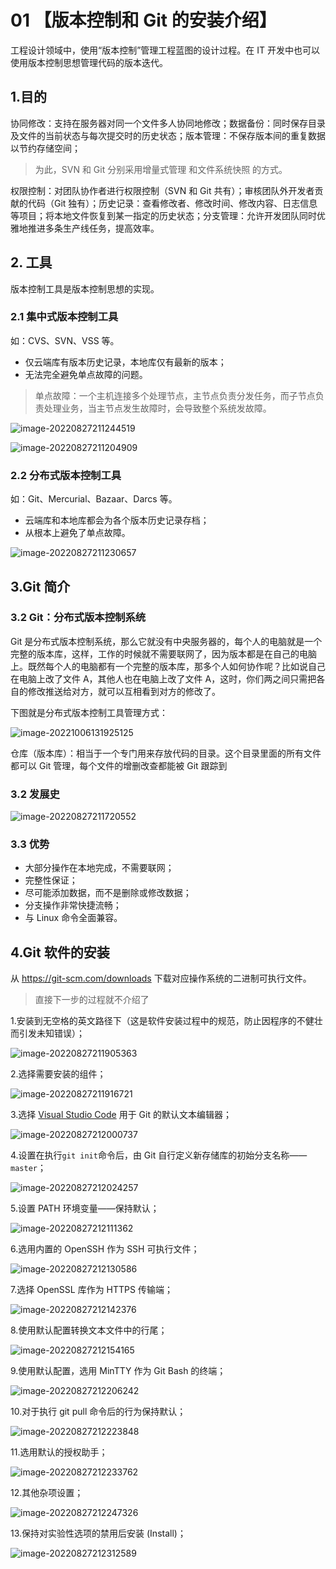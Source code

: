# 01 【版本控制和 Git 的安装介绍】

工程设计领域中，使用“版本控制”管理工程蓝图的设计过程。在 IT 开发中也可以使用版本控制思想管理代码的版本迭代。

## 1.目的

协同修改：支持在服务器对同一个文件多人协同地修改；数据备份：同时保存目录及文件的当前状态与每次提交时的历史状态；版本管理：不保存版本间的重复数据以节约存储空间；

> 为此，SVN 和 Git 分别采用增量式管理 和文件系统快照 的方式。

权限控制：对团队协作者进行权限控制（SVN 和 Git 共有）；审核团队外开发者贡献的代码（Git 独有）；历史记录：查看修改者、修改时间、修改内容、日志信息等项目；将本地文件恢复到某一指定的历史状态；分支管理：允许开发团队同时优雅地推进多条生产线任务，提高效率。

## 2. 工具

版本控制工具是版本控制思想的实现。

### 2.1 集中式版本控制工具

如：CVS、SVN、VSS 等。

- 仅云端库有版本历史记录，本地库仅有最新的版本；
- 无法完全避免单点故障的问题。

> 单点故障：一个主机连接多个处理节点，主节点负责分发任务，而子节点负责处理业务，当主节点发生故障时，会导致整个系统发故障。

![image-20220827211244519](https://i0.hdslb.com/bfs/album/7b0bdd27704c333af32efeced9bcb98f2ed3b889.png)

![image-20220827211204909](https://i0.hdslb.com/bfs/album/0f5f0cd17c6e8a48f0ff991aa7bc64ea0211f6c6.png)

### 2.2 分布式版本控制工具

如：Git、Mercurial、Bazaar、Darcs 等。

- 云端库和本地库都会为各个版本历史记录存档；
- 从根本上避免了单点故障。

![image-20220827211230657](https://i0.hdslb.com/bfs/album/9fceda60db8eceea9503ea8b0ff6a35fd0970a97.png)

## 3.Git 简介

### 3.2 Git：分布式版本控制系统

Git 是分布式版本控制系统，那么它就没有中央服务器的，每个人的电脑就是一个完整的版本库，这样，工作的时候就不需要联网了，因为版本都是在自己的电脑上。既然每个人的电脑都有一个完整的版本库，那多个人如何协作呢？比如说自己在电脑上改了文件 A，其他人也在电脑上改了文件 A，这时，你们两之间只需把各自的修改推送给对方，就可以互相看到对方的修改了。

下图就是分布式版本控制工具管理方式：

![image-20221006131925125](https://i0.hdslb.com/bfs/album/33e8eb98bed3beea624278acba725b3d6c9889b1.png)

仓库（版本库）：相当于一个专门用来存放代码的目录。这个目录里面的所有文件都可以 Git 管理，每个文件的增删改查都能被 Git 跟踪到

### 3.2 发展史

![image-20220827211720552](https://i0.hdslb.com/bfs/album/f90f771ae3d0f2c874feae9418df19974c4424bf.png)

### 3.3 优势

- 大部分操作在本地完成，不需要联网；
- 完整性保证；
- 尽可能添加数据，而不是删除或修改数据；
- 分支操作非常快捷流畅；
- 与 Linux 命令全面兼容。

## 4.Git 软件的安装

从 https://git-scm.com/downloads 下载对应操作系统的二进制可执行文件。

> 直接下一步的过程就不介绍了

1.安装到无空格的英文路径下（这是软件安装过程中的规范，防止因程序的不健壮而引发未知错误）；

![image-20220827211905363](https://i0.hdslb.com/bfs/album/4e00c1fac6315adf8f38f0d996d4a91d92c8a1b5.png)

2.选择需要安装的组件；

![image-20220827211916721](https://i0.hdslb.com/bfs/album/682ee9b628eae1dd15042730df38fb75cea0a951.png)

3.选择 [Visual Studio Code](https://code.visualstudio.com/) 用于 Git 的默认文本编辑器；

![image-20220827212000737](https://i0.hdslb.com/bfs/album/c519001a28231c5941aad78f7f4b89bbca08ed1a.png)

4.设置在执行`git init`命令后，由 Git 自行定义新存储库的初始分支名称——`master`；

![image-20220827212024257](https://i0.hdslb.com/bfs/album/703320786d402e2f5e32a844b644343d834fd6b4.png)

5.设置 PATH 环境变量——保持默认；

![image-20220827212111362](https://i0.hdslb.com/bfs/album/01aec4a2ff2caef58f88b6c7fbbd22a4c11fa848.png)

6.选用内置的 OpenSSH 作为 SSH 可执行文件；

![image-20220827212130586](https://i0.hdslb.com/bfs/album/02727881e69d9626d359a0e5b3861cc5ff56e063.png)

7.选择 OpenSSL 库作为 HTTPS 传输端；

![image-20220827212142376](https://i0.hdslb.com/bfs/album/8435ebc111356ab3be7bc4d83e76621befd337ce.png)

8.使用默认配置转换文本文件中的行尾；

![image-20220827212154165](https://i0.hdslb.com/bfs/album/b6a3afb46bc1a7a04d50580c67de349149a30bfd.png)

9.使用默认配置，选用 MinTTY 作为 Git Bash 的终端；

![image-20220827212206242](https://i0.hdslb.com/bfs/album/d20c764070c38076bfd48dcddc3cf07f559b1c4f.png)

10.对于执行 git pull 命令后的行为保持默认；

![image-20220827212223848](https://i0.hdslb.com/bfs/album/4d6fe391e7919077107073080c80764b2fd67497.png)

11.选用默认的授权助手；

![image-20220827212233762](https://i0.hdslb.com/bfs/album/b434fe096bc937099a157a40e25296232804f0d0.png)

12.其他杂项设置；

![image-20220827212247326](https://i0.hdslb.com/bfs/album/c0b932915cc0d02c04a8ca63de4f179e70829351.png)

13.保持对实验性选项的禁用后安装 (Install)；

![image-20220827212312589](https://i0.hdslb.com/bfs/album/14eb73fb460fd69bd4381c57ccde48daa9c650cd.png)
